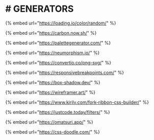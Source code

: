 # \# GENERATORS

{% embed url="https://loading.io/color/random/" %}

{% embed url="https://carbon.now.sh/" %}

{% embed url="https://palettegenerator.com/" %}

{% embed url="https://neumorphism.io/" %}

{% embed url="https://convertio.co/png-svg/" %}

{% embed url="https://responsivebreakpoints.com/" %}

{% embed url="https://box-shadow.dev/" %}

{% embed url="https://wireframer.art/" %}

{% embed url="https://www.kirilv.com/fork-ribbon-css-builder/" %}

{% embed url="https://justcode.today/filters/" %}

{% embed url="https://omatsuri.app/" %}

{% embed url="https://css-doodle.com/" %}

